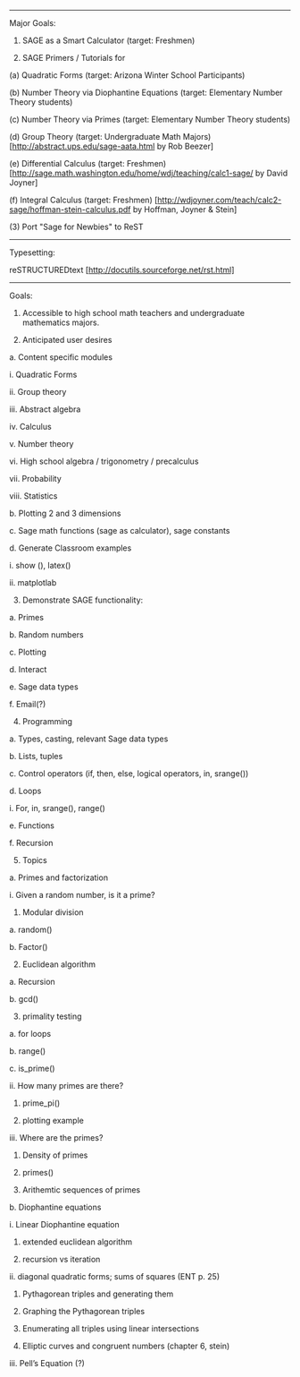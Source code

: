 ------------
Major Goals:

1. SAGE as a Smart Calculator (target: Freshmen)

2. SAGE Primers / Tutorials for

(a) Quadratic Forms (target: Arizona Winter School Participants)

(b) Number Theory via Diophantine Equations (target: Elementary Number Theory students)

(c) Number Theory via Primes (target: Elementary Number Theory students)

(d) Group Theory (target: Undergraduate Math Majors) [http://abstract.ups.edu/sage-aata.html by Rob Beezer]

(e) Differential Calculus (target: Freshmen) [http://sage.math.washington.edu/home/wdj/teaching/calc1-sage/ by David Joyner]

(f) Integral Calculus (target: Freshmen) [http://wdjoyner.com/teach/calc2-sage/hoffman-stein-calculus.pdf by Hoffman, Joyner & Stein]

(3) Port "Sage for Newbies" to ReST

------------
Typesetting:


reSTRUCTUREDtext [http://docutils.sourceforge.net/rst.html]




-------------

Goals:

1)	Accessible to high school math teachers and undergraduate mathematics majors.

2)	Anticipated user desires

a.	Content specific modules

i.	Quadratic Forms

ii.	Group theory

iii.	Abstract algebra

iv.	Calculus

v.	Number theory

vi.	High school algebra / trigonometry / precalculus

vii.	Probability

viii.	Statistics

b.	Plotting 2 and 3 dimensions

c.	Sage math functions (sage as calculator), sage constants

d.	Generate Classroom examples

i.	show (), latex()

ii.	matplotlab

3)	Demonstrate SAGE functionality:

a.	Primes

b.	Random numbers

c.	Plotting

d.	Interact

e.	Sage data types

f.	Email(?)

4)	Programming

a.	Types, casting, relevant Sage data types

b.	Lists, tuples

c.	Control operators (if, then, else, logical operators, in, srange())

d.	Loops

i.	For, in, srange(), range()

e.	Functions

f.	Recursion

5)	Topics

a.	Primes and factorization

i.	Given a random number, is it a prime?

1.	Modular division

a.	random()

b.	Factor()

2.	Euclidean algorithm

a.	Recursion

b.	gcd()

3.	primality testing

a.	for loops

b.	range()

c.	is_prime()

ii.	How many primes are there?

1.	prime_pi()

2.	plotting example

iii.	Where are the primes?

1.	Density of primes

2.	primes()

3.	Arithemtic sequences of primes

b.	Diophantine equations

i.	Linear Diophantine equation 

1.	extended euclidean algorithm

2.	recursion vs iteration

ii.	diagonal quadratic forms; sums of squares (ENT p. 25)

1.	Pythagorean triples and generating them

2.	Graphing the Pythagorean triples

3.	Enumerating all triples using linear intersections

4.	Elliptic curves and congruent numbers (chapter 6, stein)

iii.	Pell’s Equation (?)
